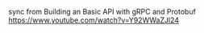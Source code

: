 

sync from Building an Basic API with gRPC and Protobuf
https://www.youtube.com/watch?v=Y92WWaZJl24
